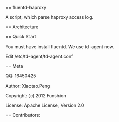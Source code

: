 == fluentd-haproxy

A script, which parse haproxy access log.

== Architecture

== Quick Start

You must have install fluentd. We use td-agent now.

Edit /etc/td-agent/td-agent.conf

== Meta

QQ: 16450425

Author: Xiaotao.Peng

Copyright: (c) 2012 Funshion

License: Apache License, Version 2.0

== Contributors:


